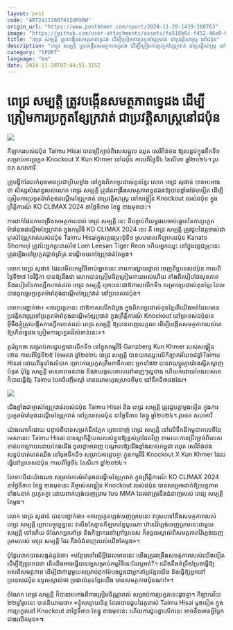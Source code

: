 ```yaml
---
layout: post
code: "ART2411280741IUMX8W"
origin_url: "https://www.postkhmer.com/sport/2024-11-28-1439-260763"
image: "https://github.com/user-attachments/assets/fa518b6c-f452-46e0-bb6a-1e3958da8367"
title: "ពេជ្រ សម្បត្តិ ត្រូវ​បង្កើន​សមត្ថ​ភាព​ទ្វេដង ដើម្បី​ត្រៀម​ការ​ប្រកួតខ្សែ​ក្រវាត់​ ជាប្រវត្តិសាស្រ្ត​ នៅជប៉ុន"
description: "​​ពេជ្រ សម្បត្តិ ត្រូវ​បង្កើន​សមត្ថ​ភាព​ទ្វេដង ដើម្បី​ត្រៀម​ការ​ប្រកួតខ្សែ​ក្រវាត់​ ជាប្រវត្តិសាស្រ្ត​ នៅជប៉ុន​"
category: "SPORT"
language: "km"
date: 2024-11-28T07:44:51.315Z
---
```


# ពេជ្រ សម្បត្តិ ត្រូវ​បង្កើន​សមត្ថ​ភាព​ទ្វេដង ដើម្បី​ត្រៀម​ការ​ប្រកួតខ្សែ​ក្រវាត់​ ជាប្រវត្តិសាស្រ្ត​ នៅជប៉ុន

![](https://github.com/user-attachments/assets/fd73c75d-dc76-48cb-81e5-996117a03114)

កីឡាករ​របស់ជប៉ុន Taimu Hisai បាន​​ប្រើ​ក្បាច់ពិសេស​ផ្តួល​​ ឈុត សេរីវ៉ាន់ថង ឱ្យ​សន្លប់​ក្នុងទឹក​ទី​១ សម្រាប់​ការ​ប្រកួត Knockout X Kun Khmer នៅ​ជប៉ុន កាលពីថ្ងៃទី៤ ខែសីហា ឆ្នាំ២០២៤។ រូប​ថត សហការី

គ្រូ​បង្វឹក​ដែលកំពុងមាន​ប្រជាប្រិយ​ខ្លាំង នៅ​ក្នុងពិភព​ប្រដាល់​គុនខ្មែរ លោក ពេជ្រ សុផាន់ បាន​អះអាង​ថា សិស្ស​សំណព្វ​របស់លោក ពេជ្រ សម្បត្តិ ត្រូវតែ​ពង្រឹង​សមត្ថ​ភាព​ខ្លួនឯង​ឱ្យ​បាន​ខ្លាំង​ថែម​ទៀត ដើម្បី​ត្រៀម​ការ​ប្រកួត​ម៉ារ៉ាតុងដណ្តើម​ខ្សែ​ក្រវាត់ ជាប្រវត្តិសាស្រ្ត នៅ​សង្វៀន Knockout របស់​ជប៉ុន ក្នុង​ព្រឹត្តិការណ៍ KO CLIMAX 2024 នា​ថ្ងៃទី​៣០ ខែធ្នូ ខាងមុខ​នេះ។

ការ​ដាក់ផែន​ការ​ពង្រឹង​សមត្ថ​ភាព​ដល់​ ពេជ្រ សម្បត្តិ នេះ គឺ​បន្ទាប់ពី​លទ្ធផល​ចាប់​ឆ្នោតនៃ​ការ​ប្រកួត​ម៉ារ៉ាតុងដណ្តើម​ខ្សែ​ក្រវាត់ ក្នុងកម្មវិធី KO CLIMAX 2024 នេះ គឺ ពេជ្រ សម្បត្តិ ត្រូវ​ជួប​ដៃគូ​ចាស់ជា​ម្ចាស់​ខ្សែ​ក្រវាត់​របស់ជប៉ុន Taimu Hisai ​ក្នុងវគ្គ​ជម្រុះ​ជុំ​ទី​១ ស្របពេល​កីឡាករ​ជប៉ុន Kanato Shomoji ត្រូវ​ប៉ះ​​អ្នក​ប្រដាល់​ថៃ Lom Leesan Tiger Reon ហើយ​អ្នក​ឈ្នះ នៅ​ក្នុងវគ្គជម្រុះនេះ ត្រូវ​ឡើង​ទៅ​ប្រកួត​ផ្តាច់​ព្រ័ត្រ ដណ្តើមយក​​ខ្សែ​ក្រវាត់តែម្តង។

លោក ពេជ្រ សុផាន់ ដែល​​​មើល​កម្មវិធីចាប់​ឆ្នោតនេះ តាមការផ្សាយ​ផ្ទាល់ ចេញ​ពីប្រទេសជប៉ុន កាលពី​ថ្ងៃទី​២៧ ខែវិច្ឆិកា ​បានឱ្យ​ដឹង​ថា ​លោក​បាន​​ត្រៀម​ចិត្ត​ត្រៀមកាយ​អស់​​ហើយ តាំង​ពី​របៀប​ថែ​សុខភាព និង​របៀប​នៃ​ការ​ហ្វឹក​ហាត់ដល់​ ពេជ្រ សម្បត្តិ ​ព្រោះ​នេះជាឱកាស​លើក​ទី​១ សម្រាប់ប្រដាល់​គុនខ្មែរ ដែល​បានចូលរួម​​​ប្រកួត​ម៉ារ៉ាតុង​ដណ្តើម​ខ្សែ​ក្រវាត់ នៅប្រទេ​សជប៉ុន។

លោក​បញ្ជាក់​ថា៖ ​«​ការ​ប្រកួតនេះ ជាឱកាស​លើកដំបូង ក្នុងពិភព​ប្រដាល់​គុនខ្មែរ​ គឺ​យើងអត់ដែល​មាន​ប្រវត្តិសាស្រ្ត​ទៅ​ប្រកួតម៉ារ៉ាតុង​​ដណ្តើម​ខ្សែ​ក្រវាត់ ក្នុង​ព្រឹត្តិការណ៍ Knockout នៅ​ប្រទេសជប៉ុន​ទេ អ៊ីចឹង​​ខ្ញុំ​ត្រូវ​បង្កើត​ការ​ហ្វឹក​ហាត់​ដល់ ពេជ្រ សម្បត្តិ ឱ្យ​បានពេញ​លក្ខណៈ​ ដើម្បី​បង្កើត​សមត្ថ​ភាព​របស់​គេ​ឱ្យ​កើន​ទ្វេ​ដង ត្រៀម​ការ​ប្រកួត​ដ៏សំខាន់នេះ»។

គួររំឭក​ថា សម្រាប់ការ​ជួបគ្នាជា​លើកទី​១ នៅ​ក្នុង​កម្មវិធី Ganzberg Kun Khmer របស់​សង្វៀន​ថោន កាលពី​ថ្ងៃទី​២៥ ខែមេសា ឆ្នាំ​២០២៤ ពេជ្រ សម្បត្តិ បាន​យក​ឈ្នះ​លើកីឡាករ​វ័យ​១៨​ឆ្នាំ​ Taimu Hisai ដោយពិន្ទុ​ទាំង​លំបាក ព្រោះ​ការ​ប្រកួត​ត្រឹម​៣​ទឹក​នោះ អ្នកទាំង​២ បាន​វាយប្តូរ​គ្នាយ៉ាង​ស្វិតស្វាញ​បំផុត ប៉ុន្តែ សម្បត្តិ មាន​ភាព​ធន់ជាង និង​វាយ​ចូលគោលដៅពេញៗ​ល្អ​ជាង ហើយការ​វាយកែង​របស់​គេ ក៏បាន​ធ្វើ​ឱ្យ Taimu បែកចិញ្ចើម​ស្តាំ មានឈាម​ហូរស្រោច​ពីមុខ នៅទឹកទី​៣​ផងដែរ។

![](https://github.com/user-attachments/assets/68007e31-34c0-4463-b868-87958b679bc1)

ជើង​ខ្លាំង​ជាម្ចាស់​ខ្សែ​ក្រវាត់​របស់ជប៉ុន Taimu Hisai និង ពេជ្រ សម្បត្តិ ​ត្រូវជួបគ្នា​ម្តង​ទៀត ក្នុងការ​ប្រកួតម៉ារ៉ាតុង​ដណ្តើម​ខ្សែ​ក្រវាត់ នៅ​ប្រទេស​ជប៉ុន នា​ថ្ងៃទី​៣០ ខែធ្នូ ឆ្នាំ​២០២៤។ រូប​ថត សហការី

យ៉ាង​ណា​ក៏​ដោយ បន្ទាប់​ពីបានសម្រក់​ទឹក​ភ្នែក ព្រោះ​​ចាញ់​ ពេជ្រ សម្បត្តិ នៅលើ​ទឹក​ដី​កម្ពុជា​ កាលពី​ខែមេសា​នោះ Taimu Hisai បាន​ស្តា​កិត្តិយស​របស់​ខ្លួន​​ឱ្យ​ខ្ពស់​ត្រដែត​វិញ តាម​រយៈការប្រើ​ក្បាច់ពិសេស​ទាត់​បក​ក្រោយ​ដោយកែង​ជើង ចូល​ថ្គាម​ពេញ បណ្តាល​ឱ្យ​​ជើង​ខ្លាំង​របស់​កម្ពុជា ឈុត សេរីវ៉ាន់ថង ​សន្លប់បាត់​មាត់ឈឹង នៅ​ចុង​ទឹក​ទី​១ សម្រាប់ការជួបគ្នា ក្នុង​កម្ម​វិធី Knockout X Kun Khmer ដែល​ធ្វើ​នៅ​ប្រទេស​​ជប៉ុន កាលពី​ថ្ងៃទី​៤ ខែសីហា ឆ្នាំ​២០២៤។

តែទោះបីជា​យ៉ាង​ណា សម្រាប់​ការ​ម៉ារ៉ាតុងដណ្តើម​ខ្សែ​ក្រវាត់ ក្នុង​ព្រឹត្តិការណ៍ KO CLIMAX 2024 នា​ថ្ងៃទី​៣០ ខែធ្នូ ខាង​មុខ​នេះ គឺ​ម្ចាស់​សង្វៀន Knockout របស់ជប៉ុន បាន​សម្រេច​ដាក់​ឱ្យ​បេក្ខភាព​ទាំង​៤នាក់ ប្រកួតគ្នា ដោយ​​ពាក់​ហ្គង់ចេញ​ម្រាម បែប MMA ដែលវា​ត្រូវ​នឹងជំនាញ​របស់ ពេជ្យ សម្បត្តិ តែម្តង។

លោក ពេជ្រ សុផាន់ បានបញ្ជាក់​ថា៖ «ការ​ប្រកួត​ហ្គង់​ចេញម្រាម​នេះ វាស្រប​ទៅនឹង​សមត្ថ​ភាពរបស់ ពេជ្រ សម្បត្តិ ព្រោះ​បច្ចុប្បន្ននេះ វាសឹង​តែគ្មាន​កីឡាករ​ខ្មែរ​រូបណា ហ៊ាន​វ៉ៃ​ហ្គង់ចេញ​ម្រាមនេះ​ជាមួយ សម្បត្តិ​ ទៅ​ហើយ ចំណែក​អ្នកគាំ​ទ្រ និងកីឡាករ​នៅ​ក្រៅ​ប្រទេស ក៏​ទទួលស្គាល់ពីសមត្ថ​ភាពវ៉ៃ​ហ្គង់ចេញ​ម្រាម​របស់ ពេជ្រ​ សម្បត្តិ ដែរ គឺ​វាចំជំនាញ​របស់​យើង​តែ​ម្តង»។

ប៉ុន្តែ​លោក​បាន​សង្កត់ធ្ងន់​​​ថា៖ «បន្ថែម​ទៅលើ​អ្វី​ដែល​មាន​នេះ យើង​ត្រូវ​ពង្រឹងសមត្ថ​ភាព​របស់​យើង​ទៀត ដើម្បី​ឱ្យ​ប្រាកដ​ថា តើ​យើង​អាច​ធ្វើ​បាន​ល្អ​សម្រាប់​កម្មវិធី​នេះដែរ​ឬអត់?។ យើង​នឹង​ខំប្រឹង​ប្រែង​ធ្វើ​ឱ្យ​អស់ពី​សមត្ថ​ភាព ដើម្បីជា​កាដូមួយ​សម្រាប់ពុក​ម៉ែ​បងប្អូន​ជា​អ្នកគាំ​ទ្រ​ខ្មែរ​យើង និង​ធ្វើ​ឱ្យ​អ្នក​នៅ​ប្រទេសជប៉ុន ទទួល​ស្គាល់​​ថា ​ប្រដាល់​គុនខ្មែរ​យើង មាន​សមត្ថ​ភាពប៉ុនណា!»។

ចំណែក ពេជ្រ សម្បត្តិ ក៏បានអះអាង​ពី​ការ​​ត្រៀម​ចិត្ត​រួច​រាល់ សម្រាប់ការ​ប្រកួត​នេះ​ដូចគ្នា។ កីឡាករ​វ័យ​២២​ឆ្នាំ​រូបនេះ បាន​និយាយ​ថា៖ ​«​ខ្ញុំសប្បាយ​ចិត្ត ដែលបានជួបដៃគូ​ចាស់ Taimu Hisai ម្តង​ទៀត ក្នុងការ​ប្រកួត​នៅ Knockout នាថ្ងៃទី​៣០ ខែធ្នូ​ ខាងមុខ​នេះ ហើយ​ការជួបគ្នា​លើកនេះ អាច​នឹង​មាន​អ្វី​ប្លែក​ជាង​លើកមុន»៕